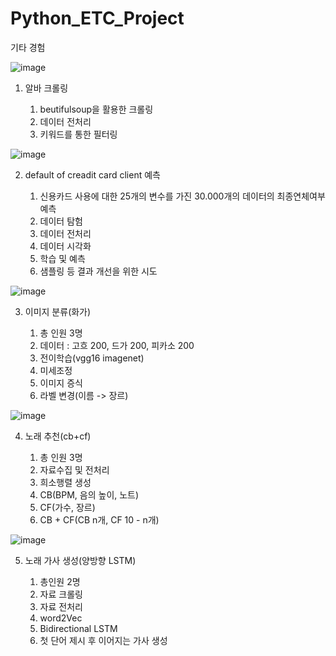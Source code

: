 # Python_ETC_Project
기타 경험

![image](https://user-images.githubusercontent.com/26050767/87284529-6feb9180-c531-11ea-9354-7356d963b61a.png)

1. 알바 크롤링

    1. beutifulsoup을 활용한 크롤링
    2. 데이터 전처리
    3. 키워드를 통한 필터링

![image](https://user-images.githubusercontent.com/26050767/87284551-74b04580-c531-11ea-86cb-ef118f990bbc.png)

2. default of creadit card client 예측

    1. 신용카드 사용에 대한 25개의 변수를 가진 30.000개의 데이터의 최종연체여부 예측
    2. 데이터 탐험
    3. 데이터 전처리
    4. 데이터 시각화
    5. 학습 및 예측
    6. 샘플링 등 결과 개선을 위한 시도

![image](https://user-images.githubusercontent.com/26050767/87284578-7a0d9000-c531-11ea-872b-445612274f88.png)



3. 이미지 분류(화가)

    1. 총 인원 3명
    2. 데이터 : 고흐 200, 드가 200, 피카소 200
    3. 전이학습(vgg16 imagenet)
    4. 미세조정
    5. 이미지 증식
    6. 라벨 변경(이름 -> 장르)

![image](https://user-images.githubusercontent.com/26050767/87284604-82fe6180-c531-11ea-9a2c-afd24d8ac797.png)

4. 노래 추천(cb+cf)

    1. 총 인원 3명
    2. 자료수집 및 전처리
    3. 희소행렬 생성
    4. CB(BPM, 음의 높이, 노트)
    5. CF(가수, 장르)
    6. CB + CF(CB n개, CF 10 - n개)

![image](https://user-images.githubusercontent.com/26050767/87284639-8c87c980-c531-11ea-9125-0349a49b1288.png)

5. 노래 가사 생성(양방향 LSTM)

    1. 총인원 2명
    2. 자료 크롤링
    3. 자료 전처리
    4. word2Vec
    5. Bidirectional LSTM
    6. 첫 단어 제시 후 이어지는 가사 생성
